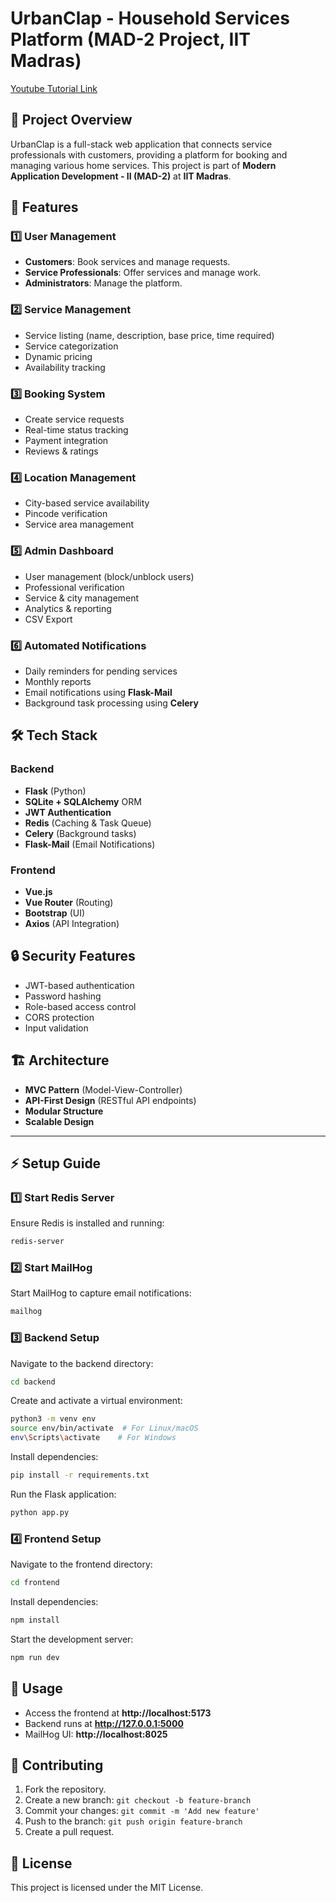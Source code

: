 # UrbanClap - Household Services Platform (MAD-2 Project, IIT Madras)

[Youtube Tutorial Link](https://youtu.be/zytYrw2HVlk)  

## 📌 Project Overview
UrbanClap is a full-stack web application that connects service professionals with customers, providing a platform for booking and managing various home services. This project is part of **Modern Application Development - II (MAD-2)** at **IIT Madras**.

## 🚀 Features
### 1️⃣ User Management
- **Customers**: Book services and manage requests.
- **Service Professionals**: Offer services and manage work.
- **Administrators**: Manage the platform.

### 2️⃣ Service Management
- Service listing (name, description, base price, time required)
- Service categorization
- Dynamic pricing
- Availability tracking

### 3️⃣ Booking System
- Create service requests
- Real-time status tracking
- Payment integration
- Reviews & ratings

### 4️⃣ Location Management
- City-based service availability
- Pincode verification
- Service area management

### 5️⃣ Admin Dashboard
- User management (block/unblock users)
- Professional verification
- Service & city management
- Analytics & reporting
- CSV Export

### 6️⃣ Automated Notifications
- Daily reminders for pending services
- Monthly reports
- Email notifications using **Flask-Mail**
- Background task processing using **Celery**

## 🛠️ Tech Stack
### Backend
- **Flask** (Python)
- **SQLite + SQLAlchemy** ORM
- **JWT Authentication**
- **Redis** (Caching & Task Queue)
- **Celery** (Background tasks)
- **Flask-Mail** (Email Notifications)

### Frontend
- **Vue.js**
- **Vue Router** (Routing)
- **Bootstrap** (UI)
- **Axios** (API Integration)

## 🔒 Security Features
- JWT-based authentication
- Password hashing
- Role-based access control
- CORS protection
- Input validation

## 🏗️ Architecture
- **MVC Pattern** (Model-View-Controller)
- **API-First Design** (RESTful API endpoints)
- **Modular Structure**
- **Scalable Design**

---

## ⚡ Setup Guide
### 1️⃣ Start Redis Server
Ensure Redis is installed and running:
```sh
redis-server
```

### 2️⃣ Start MailHog
Start MailHog to capture email notifications:
```sh
mailhog
```

### 3️⃣ Backend Setup
Navigate to the backend directory:
```sh
cd backend
```
Create and activate a virtual environment:
```sh
python3 -m venv env
source env/bin/activate  # For Linux/macOS
env\Scripts\activate    # For Windows
```
Install dependencies:
```sh
pip install -r requirements.txt
```
Run the Flask application:
```sh
python app.py
```

### 4️⃣ Frontend Setup
Navigate to the frontend directory:
```sh
cd frontend
```
Install dependencies:
```sh
npm install
```
Start the development server:
```sh
npm run dev
```

## 🎯 Usage
- Access the frontend at **http://localhost:5173**
- Backend runs at **http://127.0.0.1:5000**
- MailHog UI: **http://localhost:8025**

## 📌 Contributing
1. Fork the repository.
2. Create a new branch: `git checkout -b feature-branch`
3. Commit your changes: `git commit -m 'Add new feature'`
4. Push to the branch: `git push origin feature-branch`
5. Create a pull request.

## 🔗 License
This project is licensed under the MIT License.


